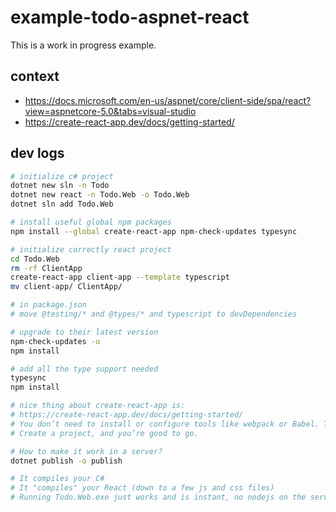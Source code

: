 # example-todo-aspnet-react

This is a work in progress example.

## context

- https://docs.microsoft.com/en-us/aspnet/core/client-side/spa/react?view=aspnetcore-5.0&tabs=visual-studio
- https://create-react-app.dev/docs/getting-started/

## dev logs

```bash
# initialize c# project
dotnet new sln -n Todo
dotnet new react -n Todo.Web -o Todo.Web
dotnet sln add Todo.Web

# install useful global npm packages
npm install --global create-react-app npm-check-updates typesync

# initialize correctly react project
cd Todo.Web
rm -rf ClientApp
create-react-app client-app --template typescript
mv client-app/ ClientApp/

# in package.json
# move @testing/* and @types/* and typescript to devDependencies

# upgrade to their latest version
npm-check-updates -u
npm install

# add all the type support needed
typesync
npm install

# nice thing about create-react-app is:
# https://create-react-app.dev/docs/getting-started/
# You don’t need to install or configure tools like webpack or Babel. They are preconfigured and hidden so that you can focus on the code.
# Create a project, and you’re good to go.

# How to make it work in a server?
dotnet publish -o publish

# It compiles your C#
# It "compiles" your React (down to a few js and css files)
# Running Todo.Web.exe just works and is instant, no nodejs on the server
```
